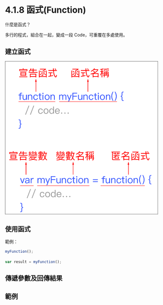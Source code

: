 # 4.1.8 函式\(Function\)

什麼是函式？

多行的程式，組合在一起，變成一段 Code，可重覆在多處使用。

## 建立函式

![](/assets/function_basic1.png)

## 使用函式

範例：

```js
myFunction();

var result = myFunction();
```

## 傳遞參數及回傳結果



## 範例



